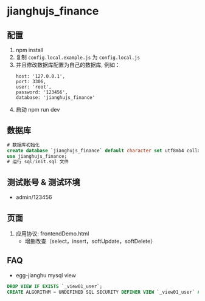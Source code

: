 # jianghujs_finance

## 配置

1. npm install
2. 复制 `config.local.example.js` 为 `config.local.js`
3. 并且修改数据库配置为自己的数据库, 例如：
   ```
   host: '127.0.0.1',
   port: 3306,
   user: 'root',
   password: '123456',
   database: 'jianghujs_finance'
   ```
4. 启动 npm run dev

## 数据库

```sql
# 数据库初始化
create database `jianghujs_finance` default character set utf8mb4 collate utf8mb4_bin;
use jianghujs_finance;
# 运行 sql/init.sql 文件
```

## 测试账号 & 测试环境

- admin/123456

## 页面

1. 应用协议: frontendDemo.html
   * 增删改查（select，insert，softUpdate，softDelete）

## FAQ

- egg-jianghu mysql view

```sql
DROP VIEW IF EXISTS `_view01_user`;
CREATE ALGORITHM = UNDEFINED SQL SECURITY DEFINER VIEW `_view01_user` AS select * from `_user`;
```

